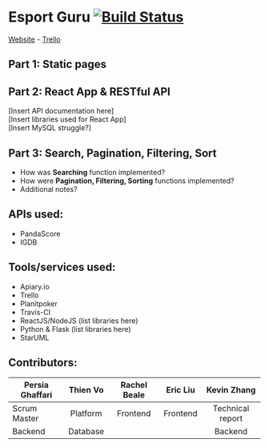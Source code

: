 # Esport Guru [![Build Status](https://travis-ci.org/thienmint/idb.svg?branch=master)](https://travis-ci.org/thienmint/idb)

[Website](https://www.esportguru.com/) - [Trello](https://trello.com/esportguru)

## Part 1: Static pages  

## Part 2: React App & RESTful API
[Insert API documentation here]  
[Insert libraries used for React App]  
[Insert MySQL struggle?]
## Part 3: Search, Pagination, Filtering, Sort
- How was **Searching** function implemented?  
- How were **Pagination, Filtering, Sorting** functions implemented?
- Additional notes?

## APIs used:

- PandaScore
- IGDB

## Tools/services used:
- Apiary.io
- Trello
- Planitpoker
- Travis-CI
- ReactJS/NodeJS (list libraries here)
- Python & Flask (list libraries here)
- StarUML

## Contributors:


|Persia Ghaffari|Thien Vo |Rachel Beale|Eric Liu|Kevin Zhang     |
| ------------- |:-------:|:----------:|:------:|:--------------:|
|Scrum Master   |Platform |Frontend    |Frontend|Technical report|
|Backend        |Database |            |        |Backend         |